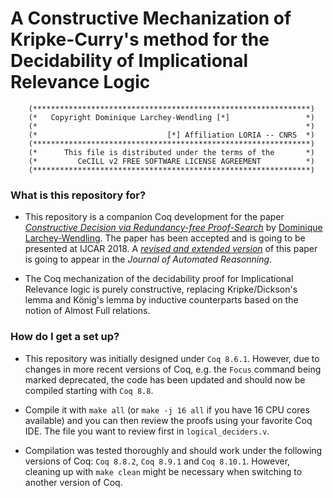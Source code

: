 # A Constructive Mechanization of Kripke-Curry's method for the Decidability of Implicational Relevance Logic

        (**************************************************************)
        (*   Copyright Dominique Larchey-Wendling [*]                 *)
        (*                                                            *)
        (*                             [*] Affiliation LORIA -- CNRS  *)
        (**************************************************************)
        (*      This file is distributed under the terms of the       *)
        (*         CeCILL v2 FREE SOFTWARE LICENSE AGREEMENT          *)
        (**************************************************************)

### What is this repository for? ###

* This repository is a companion Coq development for the paper 
  [*Constructive Decision via Redundancy-free Proof-Search*](http://www.loria.fr/~larchey/papers/IJCAR-2018_paper_74.pdf) 
  by [Dominique Larchey-Wendling](http://www.loria.fr/~larchey).
  The paper has been accepted and is going to be presented at IJCAR 2018.
  A [*revised and extended version*](http://www.loria.fr/~larchey/papers/JAR-2019.pdf) 
  of this paper is going to appear in the _Journal of Automated Reasonning_.

* The Coq mechanization of the decidability proof for Implicational Relevance 
  logic is purely constructive, replacing Kripke/Dickson's lemma and
  König's lemma by inductive counterparts based on the notion of
  Almost Full relations.

### How do I get a set up? ###

* This repository was initially designed under `Coq 8.6.1`. However, due to changes in 
  more recent versions of Coq, e.g. the `Focus` command being marked deprecated, 
  the code has been updated and should now be compiled starting with `Coq 8.8`.

* Compile it with `make all`
  (or `make -j 16 all` if you have 16 CPU cores available)
  and you can then review the proofs using your favorite Coq IDE.
  The file you want to review first in `logical_deciders.v`.

* Compilation was tested thoroughly and should work under the following
  versions of Coq: `Coq 8.8.2`, `Coq 8.9.1` and `Coq 8.10.1`.
  However, cleaning up with `make clean` might be necessary 
  when switching to another version of Coq.
